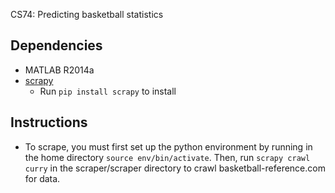 CS74: Predicting basketball statistics

Dependencies
------------
- MATLAB R2014a
- [scrapy](http://scrapy.org/)
    * Run `pip install scrapy` to install


Instructions
------------
- To scrape, you must first set up the python environment by running in the home directory `source env/bin/activate`. Then, run `scrapy crawl curry` in the scraper/scraper directory to crawl basketball-reference.com for data.
